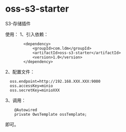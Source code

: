 # oss-s3-starter
S3-存储插件

使用：
1、引入依赖：
```
        <dependency>
            <groupId>com.ldm</groupId>
            <artifactId>oss-s3-starter</artifactId>
            <version>1.0</version>
        </dependency>
```
2、配置文件：
```
  oss.endpoint=http://192.168.XXX.XXX:9000
  oss.accessKey=minio
  oss.secretKey=minioXXX
```
3、调用：
```
    @Autowired
    private OwsTemplate ossTemplate;
```    
  即可。
